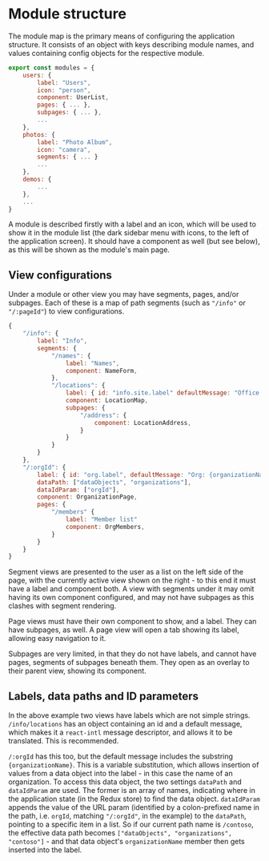 # Module structure

The module map is the primary means of configuring the application structure. It consists of an object with keys describing module names, and values containing config objects for the respective module.

```js
export const modules = {
	users: {
		label: "Users",
		icon: "person",
		component: UserList,
		pages: { ... },
		subpages: { ... },
		...
	},
	photos: {
		label: "Photo Album",
		icon: "camera",
		segments: { ... }
		...
	},
	demos: {
		...
	},
	...
}
```

A module is described firstly with a label and an icon, which will be used to show it in the module list (the dark sidebar menu with icons, to the left of the application screen). It should have a component as well (but see below), as this will be shown as the module's main page.

## View configurations

Under a module or other view you may have segments, pages, and/or subpages. Each of these is a map of path segments (such as `"/info"` or `"/:pageId"`) to view configurations.

```js
{
	"/info": {
		label: "Info",
		segments: {
			"/names": {
				label: "Names",
				component: NameForm,
			},
			"/locations": {
				label: { id: "info.site.label" defaultMessage: "Office locations" },
				component: LocationMap,
				subpages: {
					"/address": {
						component: LocationAddress,
					}
				}
			}
		}
	},
	"/:orgId": {
		label: { id: "org.label", defaultMessage: "Org: {organizationName}" },
		dataPath: ["dataObjects", "organizations"],
		dataIdParam: ["orgId"],
		component: OrganizationPage,
		pages: {
			"/members" {
				label: "Member list"
				component: OrgMembers,
			}
		}
	}
}
```

Segment views are presented to the user as a list on the left side of the page, with the currently active view shown on the right - to this end it must have a label and component both. A view with segments under it may omit having its own component configured, and may not have subpages as this clashes with segment rendering.

Page views must have their own component to show, and a label. They can have subpages, as well. A page view will open a tab showing its label, allowing easy navigation to it.

Subpages are very limited, in that they do not have labels, and cannot have pages, segments of subpages beneath them. They open as an overlay to their parent view, showing its component.

## Labels, data paths and ID parameters

In the above example two views have labels which are not simple strings. `/info/locations` has an object containing an id and a default message, which makes it a `react-intl` message descriptor, and allows it to be translated. This is recommended.

`/:orgId` has this too, but the default message includes the substring `{organizationName}`. This is a variable substitution, which allows insertion of values from a data object into the label - in this case the name of an organization. To access this data object, the two settings `dataPath` and `dataIdParam` are used. The former is an array of names, indicating where in the application state (in the Redux store) to find the data object. `dataIdParam` appends the value of the URL param (identified by a colon-prefixed name in the path, i.e. `orgId`, matching `"/:orgId"`, in the example) to the `dataPath`, pointing to a specific item in a list. So if our current path name is `/contoso`, the effective data path becomes `["dataObjects", "organizations", "contoso"]` - and that data object's `organizationName` member then gets inserted into the label.
